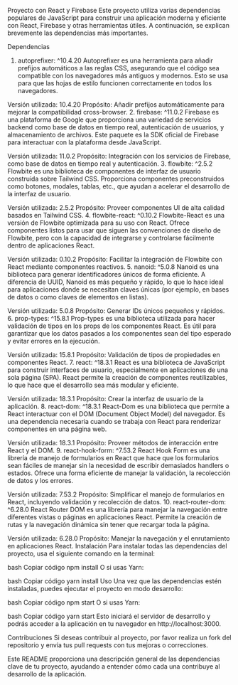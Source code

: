 Proyecto con React y Firebase
Este proyecto utiliza varias dependencias populares de JavaScript para construir una aplicación moderna y eficiente con React, Firebase y otras herramientas útiles. A continuación, se explican brevemente las dependencias más importantes.

Dependencias
1. autoprefixer: ^10.4.20
Autoprefixer es una herramienta para añadir prefijos automáticos a las reglas CSS, asegurando que el código sea compatible con los navegadores más antiguos y modernos. Esto se usa para que las hojas de estilo funcionen correctamente en todos los navegadores.

Versión utilizada: 10.4.20
Propósito: Añadir prefijos automáticamente para mejorar la compatibilidad cross-browser.
2. firebase: ^11.0.2
Firebase es una plataforma de Google que proporciona una variedad de servicios backend como base de datos en tiempo real, autenticación de usuarios, y almacenamiento de archivos. Este paquete es la SDK oficial de Firebase para interactuar con la plataforma desde JavaScript.

Versión utilizada: 11.0.2
Propósito: Integración con los servicios de Firebase, como base de datos en tiempo real y autenticación.
3. flowbite: ^2.5.2
Flowbite es una biblioteca de componentes de interfaz de usuario construida sobre Tailwind CSS. Proporciona componentes preconstruidos como botones, modales, tablas, etc., que ayudan a acelerar el desarrollo de la interfaz de usuario.

Versión utilizada: 2.5.2
Propósito: Proveer componentes UI de alta calidad basados en Tailwind CSS.
4. flowbite-react: ^0.10.2
Flowbite-React es una versión de Flowbite optimizada para su uso con React. Ofrece componentes listos para usar que siguen las convenciones de diseño de Flowbite, pero con la capacidad de integrarse y controlarse fácilmente dentro de aplicaciones React.

Versión utilizada: 0.10.2
Propósito: Facilitar la integración de Flowbite con React mediante componentes reactivos.
5. nanoid: ^5.0.8
Nanoid es una biblioteca para generar identificadores únicos de forma eficiente. A diferencia de UUID, Nanoid es más pequeño y rápido, lo que lo hace ideal para aplicaciones donde se necesitan claves únicas (por ejemplo, en bases de datos o como claves de elementos en listas).

Versión utilizada: 5.0.8
Propósito: Generar IDs únicos pequeños y rápidos.
6. prop-types: ^15.8.1
Prop-types es una biblioteca utilizada para hacer validación de tipos en los props de los componentes React. Es útil para garantizar que los datos pasados a los componentes sean del tipo esperado y evitar errores en la ejecución.

Versión utilizada: 15.8.1
Propósito: Validación de tipos de propiedades en componentes React.
7. react: ^18.3.1
React es una biblioteca de JavaScript para construir interfaces de usuario, especialmente en aplicaciones de una sola página (SPA). React permite la creación de componentes reutilizables, lo que hace que el desarrollo sea más modular y eficiente.

Versión utilizada: 18.3.1
Propósito: Crear la interfaz de usuario de la aplicación.
8. react-dom: ^18.3.1
React-Dom es una biblioteca que permite a React interactuar con el DOM (Document Object Model) del navegador. Es una dependencia necesaria cuando se trabaja con React para renderizar componentes en una página web.

Versión utilizada: 18.3.1
Propósito: Proveer métodos de interacción entre React y el DOM.
9. react-hook-form: ^7.53.2
React Hook Form es una librería de manejo de formularios en React que hace que los formularios sean fáciles de manejar sin la necesidad de escribir demasiados handlers o estados. Ofrece una forma eficiente de manejar la validación, la recolección de datos y los errores.

Versión utilizada: 7.53.2
Propósito: Simplificar el manejo de formularios en React, incluyendo validación y recolección de datos.
10. react-router-dom: ^6.28.0
React Router DOM es una librería para manejar la navegación entre diferentes vistas o páginas en aplicaciones React. Permite la creación de rutas y la navegación dinámica sin tener que recargar toda la página.

Versión utilizada: 6.28.0
Propósito: Manejar la navegación y el enrutamiento en aplicaciones React.
Instalación
Para instalar todas las dependencias del proyecto, usa el siguiente comando en la terminal:

bash
Copiar código
npm install
O si usas Yarn:

bash
Copiar código
yarn install
Uso
Una vez que las dependencias estén instaladas, puedes ejecutar el proyecto en modo desarrollo:

bash
Copiar código
npm start
O si usas Yarn:

bash
Copiar código
yarn start
Esto iniciará el servidor de desarrollo y podrás acceder a la aplicación en tu navegador en http://localhost:3000.

Contribuciones
Si deseas contribuir al proyecto, por favor realiza un fork del repositorio y envía tus pull requests con tus mejoras o correcciones.

Este README proporciona una descripción general de las dependencias clave de tu proyecto, ayudando a entender cómo cada una contribuye al desarrollo de la aplicación.
